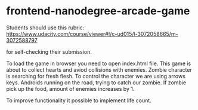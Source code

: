 frontend-nanodegree-arcade-game
===============================

Students should use this rubric: https://www.udacity.com/course/viewer#!/c-ud015/l-3072058665/m-3072588797

for self-checking their submission.

To load the game in browser you need to open index.html file.
This game is about to collect hearts and aviod collisions with enemies.
Zombie character is searching for fresh flesh.
To control the character we are using arrows keys.
Androids running on the road, trying to catch our zombie.
If zombie pick up the food, amount of enemies increases by 1.

To improve functionality it possible to implement life count.
